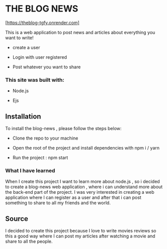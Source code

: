 # THE BLOG NEWS 



[https://theblog-tgfy.onrender.com]

This is a web application to post news and articles about everything you want to write!

+ create a user

+ Login with user registered

+ Post whatever you want to share

### This site was built with:

+ Node.js

+ Ejs

## Installation

To install the blog-news , please follow the steps below:

+ Clone the repo to your machine

+ Open the root of the project and install dependencies with npm i / yarn

+ Run the project : npm start


### What I have learned

When I create this project I want to learn more about node.js , so i decided to create a blog-news web application , where i can understand more about the back-end part of the project.
I was very interested in creating a web application where I can register as a user and after that i can post something to share to all my friends and the world.


## Source

I decided to create this project because I love to write movies reviews so this a good way where I can post my articles after watching a movie and share to all the people.
